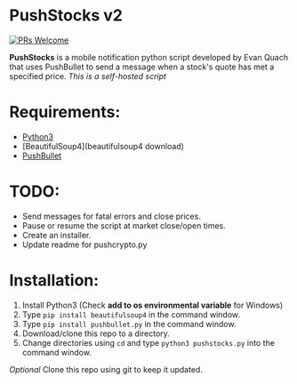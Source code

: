# PushStocks v2

[![PRs Welcome](https://img.shields.io/badge/PRs-welcome-brightgreen.svg?style=flat-square)](http://makeapullrequest.com)

**PushStocks** is a mobile notification python script developed by Evan Quach that uses PushBullet to send a message when a stock's quote has met a specified price. *This is a self-hosted script*

# Requirements:
* [Python3](https://www.python.org)
* [BeautifulSoup4](beautifulsoup4 download)
* [PushBullet](https://www.pushbullet.com)

# TODO:
* Send messages for fatal errors and close prices.
* Pause or resume the script at market close/open times.
* Create an installer.
* Update readme for pushcrypto.py

# Installation:
1) Install Python3 (Check **add to os environmental variable** for Windows)
2) Type `pip install beautifulsoup4` in the command window.
3) Type `pip install pushbullet.py` in the command window.
4) Download/clone this repo to a directory.
5) Change directories using `cd` and type `python3 pushstocks.py` into the command window.

*Optional* Clone this repo using git to keep it updated.
